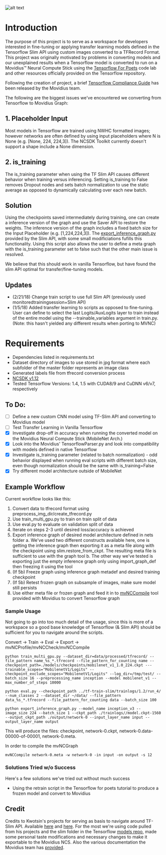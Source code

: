 ![alt text](https://www.sewp.nasa.gov/images/ch_logos/ch_54/ch_54.png "Technica")

# Introduction

The purpose of this project is to serve as a workspace for developers interested in fine-tuning or applying transfer learning models defined in the Tensorflow Slim API using custom images converted to a TFRecord Format. This project was originally motivated by problems in converting models and our unexplained results when a Tensorflow model is converted to run on a Movidius™ Neural Compute Stick using the [Tensorflow For Poets](https://github.com/googlecodelabs/tensorflow-for-poets-2) code lab and other resources officially provided on the Tensorflow repository.

Following the creation of project, a brief [Tensorflow Compliance Guide](https://movidius.github.io/ncsdk/tf_compile_guidance.html) has been released by the Movidius team. 

The following are the biggest issues we've encountered we converting from Tensorflow to Movidius Graph:

## 1. Placeholder Input
Most models in Tensorflow are trained using NWHC formatted images; however networks are often defined by using input placeholders where N is None (e.g. [None, 224, 224,3]). The NCSDK Toolkit currently doesn't support a shape include a None dimension.

## 2. is_training
The is_training parameter when using the TF Slim API causes different behavior when training versus inferencing. Setting is_training to False removes Dropout nodes and sets batch normalization to use the static average as opposed to dynamically calculating over each new batch. 

## Solution
Using the checkpoints saved intermediately during training, one can create a inference version of the graph and use the Saver API to restore the weights. The inference version of the graph includes a fixed batch size for the Input Placeholder (e.g. [1,224,224,3]). The [export_inference_graph.py](export_inference_graph.py) provided by the Slim API, with some small modificiations fufills this functionality. Using this script also allows the user to define a meta graph with the is_training parameter set to false such that the other main issue is resolved. 

We believe that this should work in vanilla Tensorflow, but have found the slim API optimal for transfer/fine-tuning models. 

## Updates
+ (2/21/18) Change train script to use full Slim API (previously used monitoredtrainingsession+Slim API)
+ (1/5/18) Added transfer learning to scripts as opposed to fine-tuning. User can define to select the last Logits/AuxLogits layer to train instead of the entire model using the --trainable_variables argument in train.py. (Note: this hasn't yielded any different results when porting to MVNC)

# Requirements
+ Dependencies listed in requirements.txt
+ Dataset directory of images to use stored in jpg format where each subfolder of the master folder represents an image class
+ Generated labels file from tfrecord conversion process
+ [NCSDK v1.12](https://github.com/movidius/ncsdk/releases/tag/v1.12.00.01)
+ Tested Tensorflow Versions: 1.4, 1.5 with CUDA8/9 and CuDNN v6/v7, respectively

## To Do:
- [ ] Define a new custom CNN model using TF-Slim API and converting to Movidius model
- [ ] Test Transfer Learning in Vanilla Tensorflow
- [X] Investigate drop-off in accuracy when running the converted model on the Movidius Neural Compute Stick (MobileNet Arch.)
- [X] Look into the Movidius' TensorflowParser.py and look into compatibility with models defined in native Tensorflow
- [X] Investigate is_training parameter (related to batch normalization) - odd behavior displayed when running eval scripts with different batch size, even though normalization should be the same with is_training=False
- [X] Try different model architecture outside of MobileNet

## Example Workflow

Current workflow looks like this:
1. Convert data to tfrecord format using preprocess_img_dir/create_tfrecord.py
2. Use train_multi_gpu.py to train on train split of data
3. Use eval.py to evaluate on validation split of data
4. Iterate on steps 2-3 until desired loss/accuracy is achieved
5. Export inference graph of desired model architecture defined in nets folder
	a. We've used two different constructs available here, one is getting the inference graph then exporting it as a meta file along with the checkpoint using slim.restore_from_ckpt. The resulting meta file is sufficient to use with the graph tool
	b. The other way we've tested is exporting just the empty inference graph only using import_graph_def then freezing it using the tool
6. (If 5b) Freeze graph using inference graph metadef and desired training checkpoint
7. (If 5b) Retest frozen graph on subsample of images, make sure model still persists
8. Use either meta file or frozen graph and feed it in to [mvNCCompile](https://github.com/movidius/ncsdk/blob/master/docs/tools/compile.md) tool provided with Movidius to convert Tensorflow graph

### Sample Usage
Not going to go into too much detail of the usage, since this is more of a workspace so a good base knowledge of Tensorflow (& Slim API) should be sufficient for you to navigate around the scripts.

Convert -> Train -> Eval -> Export -> mvNCProfile/mvNCCheck/mvNCCompile


```
python train_multi_gpu.py --dataset_dir=data/processed/tfrecord/ --file_pattern name_%s_*.tfrecord --file_pattern_for_counting name --checkpoint_path=./models/checkpoints/mobilenet_v1_1.0_224.ckpt ---trainable_scopes="MobilenetV1/Logits" --checkpoint_exclude_scopes="MobilenetV1/Logits" --log_dir=/tmp/test/ --batch_size 16 --preprocessing_name inception --model mobilenet_v1 --max_number_of_steps 10000
```
```
python eval.py --checkpoint_path ../tf-train-slim/trainlogs/1.2/run_4/ --num_classes 2 --dataset_dir ~/data/ --file_pattern data_%s_*.tfrecord --file_pattern_for_counting data --batch_size 100
```
```
python export_inference_graph.py --model_name inception_v3 --image_size 224 --batch_size 1 --ckpt_path ./trainlogs//model.ckpt-1560 --output_ckpt_path ./output/network-0 --input_layer_name input --output_layer_name output
```

This will produce the files: checkpoint, network-0.ckpt, network-0.data-00000-of-00001, network-0.meta.

In order to compile the mvNCGraph

```
mvNCCompile network-0.meta -w network-0 -in input -on output -s 12
```



### Solutions Tried w/o Success
Here's a few solutions we've tried out without much success
+ Using the retrain script in the Tensorflow for poets tutorial to produce a frozen model and convert to Movidius

## Credit
Credits to Kwotsin's projects for serving as basis to navigate around TF-Slim API. Available [here](https://github.com/kwotsin/create_tfrecords) and [here](https://github.com/kwotsin/transfer_learning_tutorial). For the most we're using code pulled from his projects and the slim folder in the Tensorflow [models repo](https://github.com/tensorflow/models/), made some personal taste modifications and necessary changes to make it exportable to the Movidius NCS. Also the various documentation the Movidius team has [provided](https://github.com/movidius/ncsdk).
